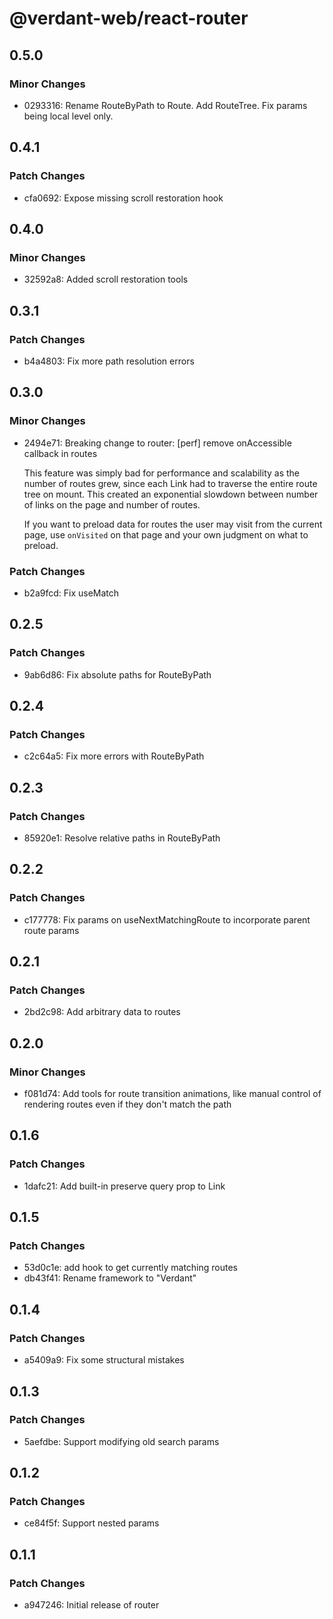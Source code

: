# @verdant-web/react-router

## 0.5.0

### Minor Changes

- 0293316: Rename RouteByPath to Route. Add RouteTree. Fix params being local level only.

## 0.4.1

### Patch Changes

- cfa0692: Expose missing scroll restoration hook

## 0.4.0

### Minor Changes

- 32592a8: Added scroll restoration tools

## 0.3.1

### Patch Changes

- b4a4803: Fix more path resolution errors

## 0.3.0

### Minor Changes

- 2494e71: Breaking change to router: [perf] remove onAccessible callback in routes

  This feature was simply bad for performance and scalability as the number of routes grew, since each Link had to traverse the entire route tree on mount. This created an exponential slowdown between number of links on the page and number of routes.

  If you want to preload data for routes the user may visit from the current page, use `onVisited` on that page and your own judgment on what to preload.

### Patch Changes

- b2a9fcd: Fix useMatch

## 0.2.5

### Patch Changes

- 9ab6d86: Fix absolute paths for RouteByPath

## 0.2.4

### Patch Changes

- c2c64a5: Fix more errors with RouteByPath

## 0.2.3

### Patch Changes

- 85920e1: Resolve relative paths in RouteByPath

## 0.2.2

### Patch Changes

- c177778: Fix params on useNextMatchingRoute to incorporate parent route params

## 0.2.1

### Patch Changes

- 2bd2c98: Add arbitrary data to routes

## 0.2.0

### Minor Changes

- f081d74: Add tools for route transition animations, like manual control of rendering routes even if they don't match the path

## 0.1.6

### Patch Changes

- 1dafc21: Add built-in preserve query prop to Link

## 0.1.5

### Patch Changes

- 53d0c1e: add hook to get currently matching routes
- db43f41: Rename framework to "Verdant"

## 0.1.4

### Patch Changes

- a5409a9: Fix some structural mistakes

## 0.1.3

### Patch Changes

- 5aefdbe: Support modifying old search params

## 0.1.2

### Patch Changes

- ce84f5f: Support nested params

## 0.1.1

### Patch Changes

- a947246: Initial release of router
